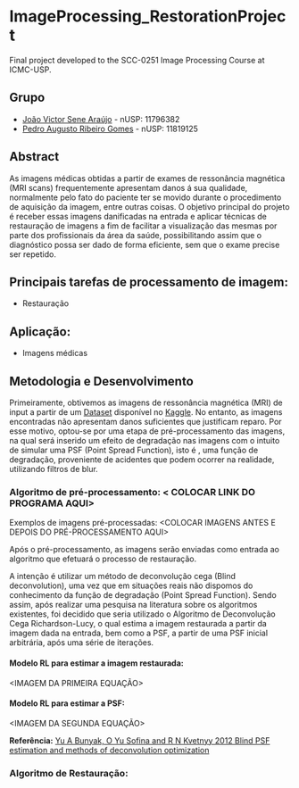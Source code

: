 # ImageProcessing_RestorationProject
Final project developed to the SCC-0251 Image Processing Course at ICMC-USP.

## Grupo
 * [João Victor Sene Araújo](https://github.com/JoaoVSene) - nUSP: 11796382
 * [Pedro Augusto Ribeiro Gomes](https://github.com/pedroaurgomes) - nUSP: 11819125

## Abstract 

As imagens médicas obtidas a partir de exames de ressonância magnética (MRI scans) frequentemente apresentam danos á sua qualidade, normalmente pelo fato 
do paciente ter se movido durante o procedimento de aquisição da imagem, entre outras coisas. O objetivo principal do projeto é receber essas imagens
danificadas na entrada e aplicar técnicas de restauração de imagens a fim de facilitar a visualização das mesmas por parte dos profissionais da área da
saúde, possibilitando assim que o diagnóstico possa ser dado de forma eficiente, sem que o exame precise ser repetido.

## Principais tarefas de processamento de imagem:
 * Restauração 

## Aplicação:
 * Imagens médicas

## Metodologia e Desenvolvimento

Primeiramente, obtivemos as imagens de ressonância magnética (MRI) de input a partir de um [Dataset](https://www.kaggle.com/datasets/navoneel/brain-mri-images-for-brain-tumor-detection) disponível no [Kaggle](https://www.kaggle.com/). No entanto, as imagens encontradas não apresentam danos suficientes 
que justificam reparo. Por esse motivo, optou-se por uma etapa de pré-processamento das imagens, na qual será inserido um efeito de degradação 
nas imagens com o intuito de simular uma PSF (Point Spread Function), isto é , uma função de degradação, proveniente de acidentes que podem 
ocorrer na realidade, utilizando filtros de blur.

### Algoritmo de pré-processamento: < COLOCAR LINK DO PROGRAMA AQUI>

Exemplos de imagens pré-processadas: <COLOCAR IMAGENS ANTES E DEPOIS DO PRÉ-PROCESSAMENTO AQUI>


Após o pré-processamento, as imagens serão enviadas como entrada ao algoritmo que efetuará o processo de restauração.

A intenção é utilizar um método de deconvolução cega (Blind deconvolution), uma vez que em situações reais não dispomos do conhecimento da função
de degradação (Point Spread Function). Sendo assim, após realizar uma pesquisa na literatura sobre os algoritmos existentes, foi decidido que seria
utilizado o Algoritmo de Deconvolução Cega Richardson-Lucy, o qual estima a imagem restaurada a partir da imagem dada na entrada, bem como a PSF, a 
partir de uma PSF inicial arbitrária, após uma série de iterações.

#### Modelo RL para estimar a imagem restaurada:

<IMAGEM DA PRIMEIRA EQUAÇÃO>

#### Modelo RL  para estimar a PSF:
<IMAGEM DA SEGUNDA EQUAÇÃO>

**Referência:**
[Yu A Bunyak, O Yu Sofina and R N Kvetnyy 2012 Blind PSF estimation and methods of deconvolution optimization](https://arxiv.org/ftp/arxiv/papers/1206/1206.3594.pdf)

### Algoritmo de Restauração: <COLOCAR LINK DO PROGRAMA AQUI>
